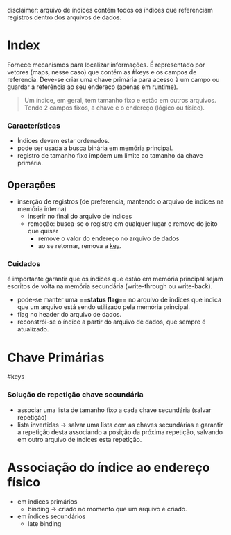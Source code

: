 
disclaimer: arquivo de índices contém todos os índices que referenciam registros dentro dos arquivos de dados.
# Index
Fornece mecanismos para localizar informações. É representado por vetores (maps, nesse caso) que contém as #keys e os campos de referencia. Deve-se criar uma chave primária para acesso à um campo ou guardar a referência ao seu endereço (apenas em runtime).

> Um índice, em geral, tem tamanho fixo e estão em outros arquivos. Tendo 2 campos fixos, a chave e o endereço (lógico ou físico).

### Características 
- Índices devem estar ordenados.
- pode ser usada a busca binária em memória principal.
- registro de tamanho fixo impõem um limite ao tamanho da chave primária.

## Operações
- inserção de registros (de preferencia, mantendo o arquivo de indices na memória interna)
	- inserir no final do arquivo de indices
	- remoção: busca-se o registro em qualquer lugar e remove do jeito que quiser
		- remove o valor do endereço no arquivo de dados
		- ao se retornar, remova a [key](#keys).

### Cuidados
 é importante garantir que os índices que estão em memória principal sejam escritos de volta na memória secundária (write-through ou write-back).
 - pode-se manter uma ==**status flag**== no arquivo de indices que indica que um arquivo está sendo utilizado pela memória principal.
 - flag no header do arquivo de dados.
- reconstrói-se o índice a partir do arquivo de dados, que sempre é atualizado.

# Chave Primárias
 #keys 
### Solução de repetição chave secundária
- associar uma lista de tamanho fixo a cada chave secundária (salvar repetição)
- lista invertidas -> salvar uma lista com as chaves secundárias e garantir a repetição desta associando a posição da próxima repetição, salvando em outro arquivo de índices esta repetição.
# Associação do índice ao endereço físico
- em indices primários 
	- binding -> criado no momento que um arquivo é criado.
- em índices secundários
	- late binding
	

